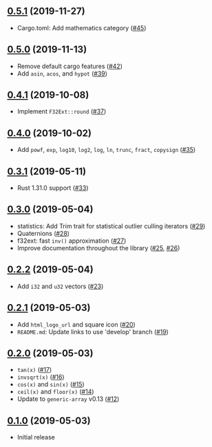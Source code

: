 ## [0.5.1] (2019-11-27)

- Cargo.toml: Add mathematics category ([#45])

## [0.5.0] (2019-11-13)

- Remove default cargo features ([#42])
- Add `asin`, `acos`, and `hypot` ([#39])

## [0.4.1] (2019-10-08)

- Implement `F32Ext::round` ([#37])

## [0.4.0] (2019-10-02)

- Add `powf`, `exp`, `log10`, `log2`, `log`, `ln`, `trunc`, `fract`, `copysign` ([#35])

## [0.3.1] (2019-05-11)

- Rust 1.31.0 support ([#33])

## [0.3.0] (2019-05-04)

- statistics: Add Trim trait for statistical outlier culling iterators ([#29])
- Quaternions ([#28])
- f32ext: fast `inv()` approximation ([#27])
- Improve documentation throughout the library ([#25], [#26])

## [0.2.2] (2019-05-04)

- Add `i32` and `u32` vectors ([#23])

## [0.2.1] (2019-05-03)

- Add `html_logo_url` and square icon ([#20])
- `README.md`: Update links to use 'develop' branch ([#19])

## [0.2.0] (2019-05-03)

- `tan(x)` ([#17])
- `invsqrt(x)` ([#16])
- `cos(x)` and `sin(x)` ([#15])
- `ceil(x)` and `floor(x)` ([#14])
- Update to `generic-array` v0.13 ([#12])

## [0.1.0] (2019-05-03)

- Initial release

[0.5.1]: https://github.com/NeoBirth/micromath/pull/46
[#45]: https://github.com/NeoBirth/micromath/pull/45
[0.5.0]: https://github.com/NeoBirth/micromath/pull/43
[#42]: https://github.com/NeoBirth/micromath/pull/42
[#39]: https://github.com/NeoBirth/micromath/pull/39
[0.4.1]: https://github.com/NeoBirth/micromath/pull/38
[#37]: https://github.com/NeoBirth/micromath/pull/37
[0.4.0]: https://github.com/NeoBirth/micromath/pull/36
[#35]: https://github.com/NeoBirth/micromath/pull/35
[0.3.1]: https://github.com/NeoBirth/micromath/pull/34
[#33]: https://github.com/NeoBirth/micromath/pull/33
[0.3.0]: https://github.com/NeoBirth/micromath/pull/30
[#29]: https://github.com/NeoBirth/micromath/pull/29
[#28]: https://github.com/NeoBirth/micromath/pull/28
[#27]: https://github.com/NeoBirth/micromath/pull/27
[#26]: https://github.com/NeoBirth/micromath/pull/26
[#25]: https://github.com/NeoBirth/micromath/pull/25
[0.2.2]: https://github.com/NeoBirth/micromath/pull/24
[#23]: https://github.com/NeoBirth/micromath/pull/23
[0.2.1]: https://github.com/NeoBirth/micromath/pull/21
[#20]: https://github.com/NeoBirth/micromath/pull/20
[#19]: https://github.com/NeoBirth/micromath/pull/19
[0.2.0]: https://github.com/NeoBirth/micromath/pull/18
[#17]: https://github.com/NeoBirth/micromath/pull/17
[#16]: https://github.com/NeoBirth/micromath/pull/16
[#15]: https://github.com/NeoBirth/micromath/pull/15
[#14]: https://github.com/NeoBirth/micromath/pull/14
[#12]: https://github.com/NeoBirth/micromath/pull/12
[0.1.0]: https://github.com/NeoBirth/micromath/pull/10
